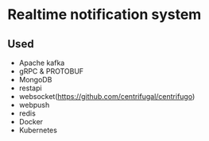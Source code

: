 # Realtime notification system

## Used 
* Apache kafka
* gRPC & PROTOBUF
* MongoDB
* restapi
* websocket(https://github.com/centrifugal/centrifugo)
* webpush
* redis
* Docker 
* Kubernetes
